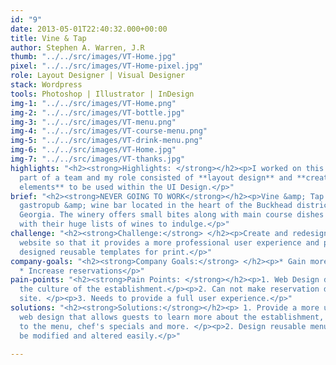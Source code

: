 ```yaml
---
id: "9"
date: 2013-05-01T22:40:32.000+00:00
title: Vine & Tap
author: Stephen A. Warren, J.R
thumb: "../../src/images/VT-Home.jpg"
pixel: "../../src/images/VT-Home-pixel.jpg"
role: Layout Designer | Visual Designer
stack: Wordpress
tools: Photoshop | Illustrator | InDesign
img-1: "../../src/images/VT-Home.png"
img-2: "../../src/images/VT-bottle.jpg"
img-3: "../../src/images/VT-menu.png"
img-4: "../../src/images/VT-course-menu.png"
img-5: "../../src/images/VT-drink-menu.png"
img-6: "../../src/images/VT-Home.jpg"
img-7: "../../src/images/VT-thanks.jpg"
highlights: "<h2><strong>Highlights: </strong></h2><p>I worked on this project as
  part of a team and my role consisted of **layout design** and **creating visual
  elements** to be used within the UI Design.</p>"
brief: "<h2><strong>NEVER GOING TO WORK</strong></h2><p>Vine &amp; Tap is an exciting
  gastropub &amp; wine bar located in the heart of the Buckhead district in Atlanta,
  Georgia. The winery offers small bites along with main course dishes paired well
  with their huge lists of wines to indulge.</p>"
challenge: "<h2><strong>Challenge:</strong> </h2><p>Create and redesign the company
  website so that it provides a more professional user experience and provide well
  designed reusable templates for print.</p>"
company-goals: "<h2><strong>Company Goals:</strong> </h2><p>* Gain more online exposure
  * Increase reservations</p>"
pain-points: "<h2><strong>Pain Points: </strong></h2><p>1. Web Design does not mimic
  the culture of the establishment.</p><p>2. Can not make reservation directly from
  site. </p><p>3. Needs to provide a full user experience.</p>"
solutions: "<h2><strong>Solutions:</strong></h2><p> 1. Provide a more user-centered
  web design that allows guests to learn more about the establishment, new items added
  to the menu, chef's specials and more. </p><p>2. Design reusable menu's that can
  be modified and altered easily.</p>"

---
```

